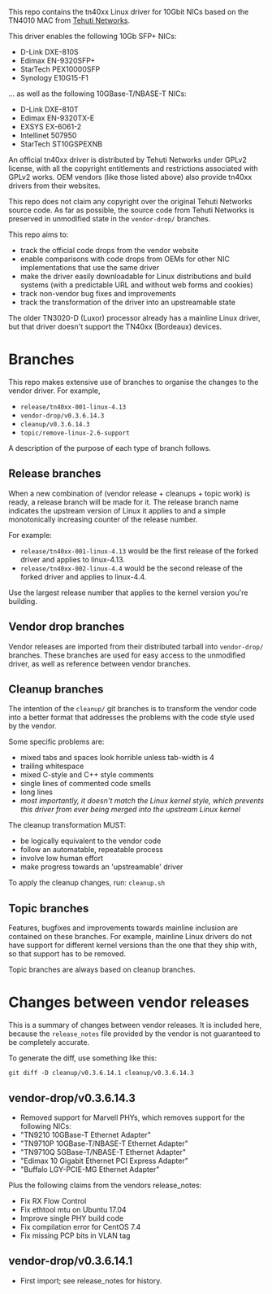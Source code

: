 
This repo contains the tn40xx Linux driver for 10Gbit NICs based on the TN4010 MAC from [Tehuti Networks](http://www.tehutinetworks.net).

This driver enables the following 10Gb SFP+ NICs:
- D-Link DXE-810S
- Edimax EN-9320SFP+
- StarTech PEX10000SFP
- Synology E10G15-F1

... as well as the following 10GBase-T/NBASE-T NICs:
- D-Link DXE-810T
- Edimax EN-9320TX-E
- EXSYS EX-6061-2
- Intellinet 507950
- StarTech ST10GSPEXNB

An official tn40xx driver is distributed by Tehuti Networks under GPLv2 license, with all the copyright entitlements and restrictions associated with GPLv2 works. OEM vendors (like those listed above) also provide tn40xx drivers from their websites.

This repo does not claim any copyright over the original Tehuti Networks source code. As far as possible, the source code from Tehuti Networks is preserved in unmodified state in the `vendor-drop/` branches.

This repo aims to:
- track the official code drops from the vendor website
- enable comparisons with code drops from OEMs for other NIC implementations that use the same driver
- make the driver easily downloadable for Linux distributions and build systems (with a predictable URL and without web forms and cookies)
- track non-vendor bug fixes and improvements
- track the transformation of the driver into an upstreamable state

The older TN3020-D (Luxor) processor already has a mainline Linux driver, but that driver doesn't support the TN40xx (Bordeaux) devices.

# Branches

This repo makes extensive use of branches to organise the changes to the vendor driver. For example,
- `release/tn40xx-001-linux-4.13`
- `vendor-drop/v0.3.6.14.3`
- `cleanup/v0.3.6.14.3`
- `topic/remove-linux-2.6-support`

A description of the purpose of each type of branch follows.

## Release branches

When a new combination of (vendor release + cleanups + topic work) is ready, a release branch will be made for it. The release branch name indicates the upstream version of Linux it applies to and a simple monotonically increasing counter of the release number.

For example:
- `release/tn40xx-001-linux-4.13` would be the first release of the forked driver and applies to linux-4.13.
- `release/tn40xx-002-linux-4.4` would be the second release of the forked driver and applies to linux-4.4.

Use the largest release number that applies to the kernel version you're building.


## Vendor drop branches

Vendor releases are imported from their distributed tarball into `vendor-drop/` branches. These branches are used for easy access to the unmodified driver, as well as reference between vendor branches.


## Cleanup branches

The intention of the `cleanup/` git branches is to transform the vendor code into a better format that addresses the problems with the code style used by the vendor.

Some specific problems are:
- mixed tabs and spaces look horrible unless tab-width is 4
- trailing whitespace
- mixed C-style and C++ style comments
- single lines of commented code smells
- long lines
- *most importantly, it doesn't match the Linux kernel style, which prevents this driver from ever being merged into the upstream Linux kernel*


The cleanup transformation MUST:
- be logically equivalent to the vendor code
- follow an automatable, repeatable process
- involve low human effort
- make progress towards an 'upstreamable' driver


To apply the cleanup changes, run: `cleanup.sh`


## Topic branches

Features, bugfixes and improvements towards mainline inclusion are contained on these branches. For example, mainline Linux drivers do not have support for different kernel versions than the one that they ship with, so that support has to be removed.

Topic branches are always based on cleanup branches.

# Changes between vendor releases

This is a summary of changes between vendor releases. It is included here, because the `release_notes` file provided by the vendor is not guaranteed to be completely accurate.

To generate the diff, use something like this:
```
git diff -D cleanup/v0.3.6.14.1 cleanup/v0.3.6.14.3
```

## vendor-drop/v0.3.6.14.3
- Removed support for Marvell PHYs, which removes support for the following NICs:
 - "TN9210 10GBase-T Ethernet Adapter"
 - "TN9710P 10GBase-T/NBASE-T Ethernet Adapter"
 - "TN9710Q 5GBase-T/NBASE-T Ethernet Adapter"
 - "Edimax 10 Gigabit Ethernet PCI Express Adapter"
 - "Buffalo LGY-PCIE-MG Ethernet Adapter"

Plus the following claims from the vendors release_notes:
- Fix RX Flow Control
- Fix ethtool mtu on Ubuntu 17.04
- Improve single PHY build code
- Fix compilation error for CentOS 7.4
- Fix missing PCP bits in VLAN tag

## vendor-drop/v0.3.6.14.1
- First import; see release_notes for history.
